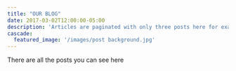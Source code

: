 ```yaml
---
title: "OUR BLOG"
date: 2017-03-02T12:00:00-05:00
description: 'Articles are paginated with only three posts here for example. You can set the number of entries to show on this page with the "pagination" setting in the config file.'
cascade:
  featured_image: '/images/post background.jpg'
---
```

There are all the posts you can see here